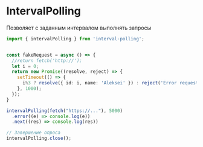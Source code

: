 # IntervalPolling

Позволяет с заданным интервалом выполнять запросы

```typescript
import { intervalPolling } from 'interval-polling';


const fakeRequest = async () => {
  //return fetch('http://');  
  let i = 0;
  return new Promise((resolve, reject) => {
    setTimeout(() => {
      i%3 ? resolve({ id: i, name: 'Aleksei' }) : reject('Error request');
    }, 1000);
  });
}

intervalPolling(fetch("https://..."), 5000)
  .error((e) => console.log(e))
  .next((res) => console.log(res))

// Завершение опроса
intervalPolling.close();
```
